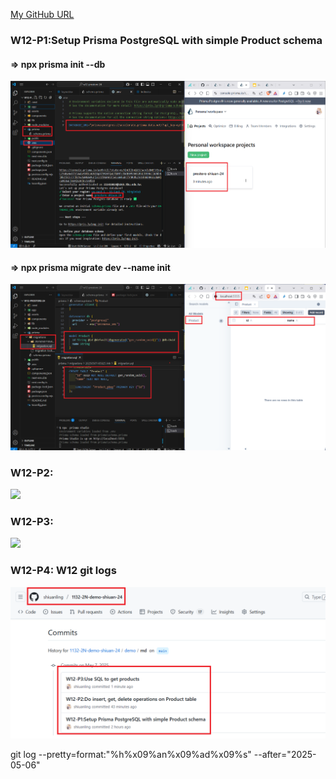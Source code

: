 [My GitHub URL](https://github.com/shiuanling/1132-2N-demo-24.git)

### W12-P1:Setup Prisma PostgreSQL with simple Product schema
 
#### => npx prisma init --db
 
![](w12-p1-1.png)
 
#### => npx prisma migrate dev --name init
 
![](w12-p1-2.png)

### W12-P2:
![](w12-p2.png)

### W12-P3:
![](w12-p3.png)

### W12-P4: W12 git logs
![](w12-p4.png)

git log --pretty=format:"%h%x09%an%x09%ad%x09%s" --after="2025-05-06"